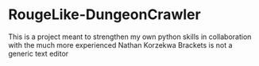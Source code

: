 # RougeLike-DungeonCrawler
This is a project meant to strengthen my own python skills in collaboration with the much more experienced Nathan Korzekwa
Brackets is not a generic text editor
